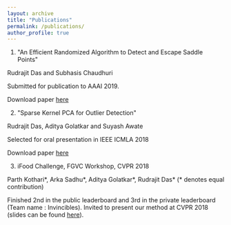 ```yaml
---
layout: archive
title: "Publications"
permalink: /publications/
author_profile: true
---
```


1. "An Efficient Randomized Algorithm to Detect and Escape Saddle Points" 

Rudrajit Das and Subhasis Chaudhuri

Submitted for publication to AAAI 2019.

Download paper [here](https://arxiv.org/abs/1809.02497)

2. "Sparse Kernel PCA for Outlier Detection" 

Rudrajit Das, Aditya Golatkar and Suyash Awate

Selected for oral presentation in IEEE ICMLA 2018

Download paper [here](https://arxiv.org/abs/1809.02497)

3. iFood Challenge, FGVC Workshop, CVPR 2018

Parth Kothari*, Arka Sadhu*, Aditya Golatkar*, Rudrajit Das* (* denotes equal contribution)

Finished 2nd in the public leaderboard and 3rd in the private leaderboard (Team name : Invincibles).
Invited to present our method at CVPR 2018 (slides can be found [here](https://drive.google.com/file/d/1ycgDwlw62mWgaLy5qslvqjyiND0vgYTG/view?usp=sharing)).
